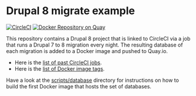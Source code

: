 # Drupal 8 migrate example

[![CircleCI](https://circleci.com/gh/juampynr/drupal8-migrate.svg?style=svg)](https://circleci.com/gh/juampynr/drupal8-migrate) [![Docker Repository on Quay](https://quay.io/repository/juampynr/drupal8_migrate/status "Docker Repository on Quay")](https://quay.io/repository/juampynr/drupal8_migrate)

This repository contains a Drupal 8 project that is linked to CircleCI via a job that
runs a Drupal 7 to 8 migration every night. The resulting database of each migration is
added to a Docker image and pushed to Quay.io. 

* Here is the [list of past CircleCI jobs](https://circleci.com/gh/juampynr/drupal8-migrate).
* Here is the [list of Docker image tags](https://quay.io/repository/juampynr/drupal8_migrate?tab=history).

Have a look at the [scripts/database](scripts/database) directory for instructions on
how to build the first Docker image that hosts the set of databases.
